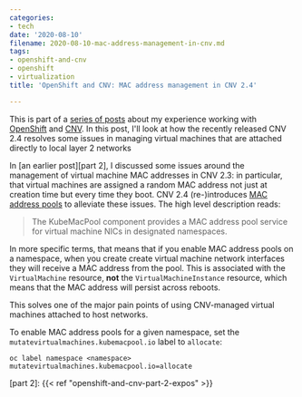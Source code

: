 ```yaml
---
categories:
- tech
date: '2020-08-10'
filename: 2020-08-10-mac-address-management-in-cnv.md
tags:
- openshift-and-cnv
- openshift
- virtualization
title: 'OpenShift and CNV: MAC address management in CNV 2.4'

---
```


This is part of a [series of posts][] about my experience working with
[OpenShift][] and [CNV][].  In this post, I'll look at how the
recently released CNV 2.4 resolves some issues in managing virtual
machines that are attached directly to local layer 2 networks

[series of posts]: /tag/openshift-and-cnv
[openshift]: https://www.openshift.com/
[cnv]: https://www.redhat.com/en/topics/containers/what-is-container-native-virtualization

In [an earlier post][part 2], I discussed some issues around the
management of virtual machine MAC addresses in CNV 2.3: in particular,
that virtual machines are assigned a random MAC address not just at
creation time but every time they boot. CNV 2.4 (re-)introduces [MAC
address pools][] to alleviate these issues. The high level description
reads:

> The KubeMacPool component provides a MAC address pool service for
> virtual machine NICs in designated namespaces.

In more specific terms, that means that if you enable MAC address
pools on a namespace, when you create create virtual machine network
interfaces they will receive a MAC address from the pool. This is
associated with the `VirtualMachine` resource, **not** the
`VirtualMachineInstance` resource, which means that the MAC address
will persist across reboots.

This solves one of the major pain points of using CNV-managed virtual
machines attached to host networks.

To enable MAC address pools for a given namespace, set the
`mutatevirtualmachines.kubemacpool.io` label to `allocate`:

```
oc label namespace <namespace> mutatevirtualmachines.kubemacpool.io=allocate
```

[mac address pools]: https://docs.openshift.com/container-platform/4.5/virt/virtual_machines/vm_networking/virt-using-mac-address-pool-for-vms.html
[part 2]: {{< ref "openshift-and-cnv-part-2-expos" >}}
